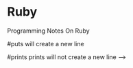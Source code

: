 # Ruby
Programming Notes On Ruby



#puts will create a new line


#prints prints will not create a new line      -->




<!-- puts "Hello World"
# its going to ignore this line
#when putting a hash tag in front of the line its called comment     -->


 <!-- In Ruby when you put a hashtag (#) in front it will make the current line a commment -->
 <!-- Also when using hashtags its great to use when decribing what you are doing or what does the line of code suppose to do explanation and such. This provides a way to break down the code so people can understand your code. -->  
 <!-- In Ruby when you put a hashtag (#) in front it will make the current line a commment -->
<!-- prints prints will not create a new line -->
